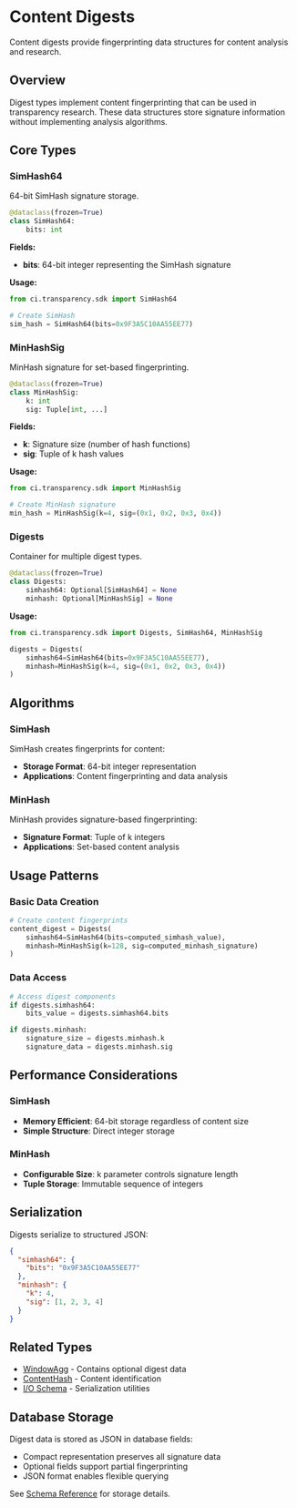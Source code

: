 # Content Digests

Content digests provide fingerprinting data structures for content analysis and research.

## Overview

Digest types implement content fingerprinting that can be used in transparency research. These data structures store signature information without implementing analysis algorithms.

## Core Types

### SimHash64

64-bit SimHash signature storage.

```python
@dataclass(frozen=True)
class SimHash64:
    bits: int
```

**Fields:**
- **bits**: 64-bit integer representing the SimHash signature

**Usage:**
```python
from ci.transparency.sdk import SimHash64

# Create SimHash
sim_hash = SimHash64(bits=0x9F3A5C10AA55EE77)
```

### MinHashSig

MinHash signature for set-based fingerprinting.

```python
@dataclass(frozen=True)
class MinHashSig:
    k: int
    sig: Tuple[int, ...]
```

**Fields:**
- **k**: Signature size (number of hash functions)
- **sig**: Tuple of k hash values

**Usage:**
```python
from ci.transparency.sdk import MinHashSig

# Create MinHash signature
min_hash = MinHashSig(k=4, sig=(0x1, 0x2, 0x3, 0x4))
```

### Digests

Container for multiple digest types.

```python
@dataclass(frozen=True)
class Digests:
    simhash64: Optional[SimHash64] = None
    minhash: Optional[MinHashSig] = None
```

**Usage:**
```python
from ci.transparency.sdk import Digests, SimHash64, MinHashSig

digests = Digests(
    simhash64=SimHash64(bits=0x9F3A5C10AA55EE77),
    minhash=MinHashSig(k=4, sig=(0x1, 0x2, 0x3, 0x4))
)
```

## Algorithms

### SimHash
SimHash creates fingerprints for content:

- **Storage Format**: 64-bit integer representation
- **Applications**: Content fingerprinting and data analysis

### MinHash
MinHash provides signature-based fingerprinting:

- **Signature Format**: Tuple of k integers
- **Applications**: Set-based content analysis

## Usage Patterns

### Basic Data Creation
```python
# Create content fingerprints
content_digest = Digests(
    simhash64=SimHash64(bits=computed_simhash_value),
    minhash=MinHashSig(k=128, sig=computed_minhash_signature)
)
```

### Data Access
```python
# Access digest components
if digests.simhash64:
    bits_value = digests.simhash64.bits

if digests.minhash:
    signature_size = digests.minhash.k
    signature_data = digests.minhash.sig
```

## Performance Considerations

### SimHash
- **Memory Efficient**: 64-bit storage regardless of content size
- **Simple Structure**: Direct integer storage

### MinHash
- **Configurable Size**: k parameter controls signature length
- **Tuple Storage**: Immutable sequence of integers

## Serialization

Digests serialize to structured JSON:

```json
{
  "simhash64": {
    "bits": "0x9F3A5C10AA55EE77"
  },
  "minhash": {
    "k": 4,
    "sig": [1, 2, 3, 4]
  }
}
```

## Related Types

- [WindowAgg](window_agg.md) - Contains optional digest data
- [ContentHash](hash_core.md) - Content identification
- [I/O Schema](io_schema.md) - Serialization utilities

## Database Storage

Digest data is stored as JSON in database fields:
- Compact representation preserves all signature data
- Optional fields support partial fingerprinting
- JSON format enables flexible querying

See [Schema Reference](../schema.md) for storage details.
